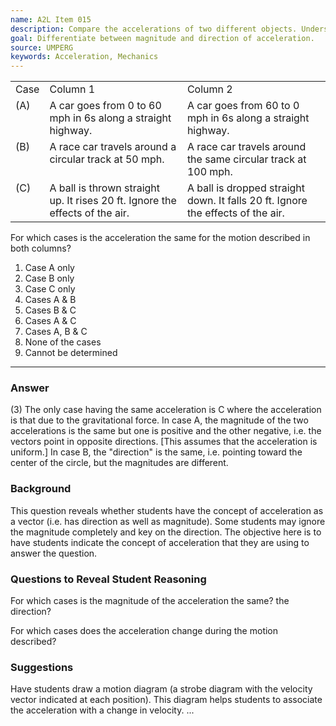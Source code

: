 ```yaml
---
name: A2L Item 015
description: Compare the accelerations of two different objects. Underscores importance of both magnitude and direction.
goal: Differentiate between magnitude and direction of acceleration.
source: UMPERG
keywords: Acceleration, Mechanics
---
```


<table>

<tr valign=top><td>Case</td><td>Column 1</td><td>Column 2</td></tr>

<tr valign=top><td>(A)</td><td>A car goes from 0 to 60 mph in 6s along a
straight highway.</td><td>A car goes from 60 to 0 mph in 6s along a
straight highway.</td></tr>

<tr valign=top><td>(B)</td><td>A race car travels around a circular
track at 50 mph.</td><td>A race car travels around the same circular
track at 100 mph.</td></tr>

<tr valign=top><td>(C)</td><td>A ball is thrown straight up.  It rises
20 ft.  Ignore the effects of the air.</td><td>A ball is dropped
straight down.  It falls 20 ft.  Ignore the effects of the
air.</td></tr>

</table>

For which cases is the acceleration the same for the motion described
in both columns?	


1. Case A only
2. Case B only
3. Case C only
4. Cases A &amp; B
5. Cases B &amp; C
6. Cases A &amp; C
7. Cases A, B &amp; C
8. None of the cases
9. Cannot be determined

<hr/>

### Answer

(3)  The only case having the same acceleration is C where the
acceleration is that due to the gravitational force.  In case A, the
magnitude of the two accelerations is the same but one is positive and
the other negative, i.e. the vectors point in opposite directions. 
[This assumes that the acceleration is uniform.] In case B, the
"direction" is the same, i.e. pointing toward the center of the circle,
but the magnitudes are different.

### Background

This question reveals whether students have the concept of acceleration
as a vector (i.e. has direction as well as magnitude).  Some students
may ignore the magnitude completely and key on the direction.   The
objective here is to have students indicate the concept of acceleration
that they are using to answer the question.

### Questions to Reveal Student Reasoning

For which cases is the magnitude of the acceleration the same?  the
direction?

For which cases does the acceleration change during the motion
described?

### Suggestions

Have students draw a motion diagram (a strobe diagram with the velocity
vector indicated at each position).  This diagram helps students to
associate the acceleration with a change in velocity.
...
